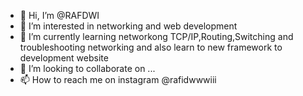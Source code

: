 - 👋 Hi, I’m @RAFDWI
- 👀 I’m interested in networking and web development
- 🌱 I’m currently learning networkong TCP/IP,Routing,Switching and troubleshooting networking and also learn to new framework to development website
- 💞️ I’m looking to collaborate on ...
- 📫 How to reach me on instagram @rafidwwwiii

<!---
RAFDWI/RAFDWI is a ✨ special ✨ repository because its `README.md` (this file) appears on your GitHub profile.
You can click the Preview link to take a look at your changes.
--->
